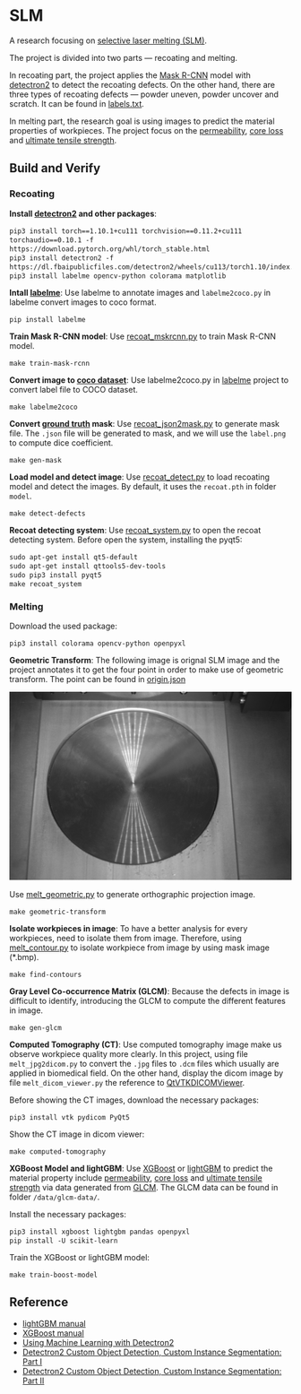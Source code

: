 # SLM
A research focusing on [selective laser melting (SLM)](https://en.wikipedia.org/wiki/Selective_laser_melting).

The project is divided into two parts — recoating and melting.

In recoating part, the project applies the [Mask R-CNN](https://github.com/matterport/Mask_RCNN) model with [detectron2](https://ai.facebook.com/tools/detectron2/) to detect the recoating defects. On the other hand, there are three types of recoating defects — powder uneven, powder uncover and scratch. It can be found in [labels.txt](/data/recoat/labels.txt).

In melting part, the research goal is using images to predict the material properties of workpieces. The project focus on the [permeability](https://en.wikipedia.org/wiki/Permeability_(electromagnetism)), [core loss](https://en.wikipedia.org/wiki/Magnetic_core#Core_loss) and [ultimate tensile strength](https://en.wikipedia.org/wiki/Ultimate_tensile_strength).

## Build and Verify
### Recoating
**Install [detectron2](https://ai.facebook.com/tools/detectron2/) and other packages**:
```
pip3 install torch==1.10.1+cu111 torchvision==0.11.2+cu111 torchaudio==0.10.1 -f https://download.pytorch.org/whl/torch_stable.html
pip3 install detectron2 -f   https://dl.fbaipublicfiles.com/detectron2/wheels/cu113/torch1.10/index.html
pip3 install labelme opencv-python colorama matplotlib
```

**Intall [labelme](https://github.com/wkentaro/labelme)**: Use labelme to annotate images and `labelme2coco.py` in labelme convert images to coco format.
```
pip install labelme
```

**Train Mask R-CNN model**: Use [recoat_mskrcnn.py](recoat_mskrcnn.py) to train Mask R-CNN model.
```
make train-mask-rcnn
```

**Convert image to [coco dataset](https://cocodataset.org)**: Use labelme2coco.py in [labelme](https://github.com/wkentaro/labelme) project to convert label file to COCO dataset.
```
make labelme2coco
```

**Convert [ground truth](https://en.wikipedia.org/wiki/Ground_truth) mask**: Use [recoat_json2mask.py](recoat_json2mask.py) to generate mask file. The `.json` file will be generated to mask, and we will use the `label.png` to compute dice coefficient.
```
make gen-mask
```

**Load model and detect image**: Use [recoat_detect.py](recoat_detect.py) to load recoating model and detect the images. By default, it uses the `recoat.pth` in folder `model`.
```
make detect-defects
```

**Recoat detecting system**: Use [recoat_system.py](recoat_system.py) to open the recoat detecting system. Before open the system, installing the pyqt5:
```
sudo apt-get install qt5-default
sudo apt-get install qttools5-dev-tools
sudo pip3 install pyqt5
make recoat_system
```

### Melting
Download the used package:
```
pip3 install colorama opencv-python openpyxl
```

**Geometric Transform**: The following image is orignal SLM image and the project annotates it to get the four point in order to make use of geometric transform. The point can be found in [origin.json](data/geometric/origin.json)

![](data/geometric/origin.jpg)

Use [melt_geometric.py](melt_geometric.py) to generate orthographic projection image.
```
make geometric-transform
```

**Isolate workpieces in image**: To have a better analysis for every workpieces, need to isolate them from image. Therefore, using [melt_contour.py](melt_contour.py) to isolate workpiece from image by using mask image (*.bmp).
```
make find-contours
```

**Gray Level Co-occurrence Matrix (GLCM)**: Because the defects in image is difficult to identify, introducing the GLCM to compute the different features in image.
```
make gen-glcm
```

**Computed Tomography (CT)**: Use computed tomography image make us observe workpiece quality more clearly. In this project, using file `melt_jpg2dicom.py` to convert the `.jpg` files to `.dcm` files which usually are applied in biomedical field. On the other hand, display the dicom image by file `melt_dicom_viewer.py` the reference to [QtVTKDICOMViewer](https://github.com/RasmusRPaulsen/QtVTKDICOMViewer).

Before showing the CT images, download the necessary packages:
```
pip3 install vtk pydicom PyQt5
```

Show the CT image in dicom viewer:
```
make computed-tomography
```

**XGBoost Model and lightGBM**: Use [XGBoost](https://github.com/dmlc/xgboost) or [lightGBM](https://github.com/microsoft/LightGBM) to predict the material property include [permeability](https://en.wikipedia.org/wiki/Permeability_(electromagnetism)), [core loss](https://en.wikipedia.org/wiki/Magnetic_core#Core_loss) and [ultimate tensile strength](https://en.wikipedia.org/wiki/Ultimate_tensile_strength) via data generated from [GLCM](https://en.wikipedia.org/wiki/Co-occurrence_matrix#Other_applications). The GLCM data can be found in folder `/data/glcm-data/`.

Install the necessary packages:
```
pip3 install xgboost lightgbm pandas openpyxl
pip install -U scikit-learn
```

Train the XGBoost or lightGBM model:
```
make train-boost-model
```

## Reference
* [lightGBM manual](https://lightgbm.readthedocs.io/en/v3.3.2/)
* [XGBoost manual](https://xgboost.readthedocs.io/en/stable/)
* [Using Machine Learning with Detectron2](https://www.youtube.com/watch?v=eUSgtfK4ivk&ab_channel=MetaOpenSource)
* [Detectron2 Custom Object Detection, Custom Instance Segmentation: Part I](https://www.youtube.com/watch?v=ffTURA0JM1Q&ab_channel=TheCodingBug)
* [Detectron2 Custom Object Detection, Custom Instance Segmentation: Part II](https://www.youtube.com/watch?v=GoItxr16ae8&ab_channel=TheCodingBug)
